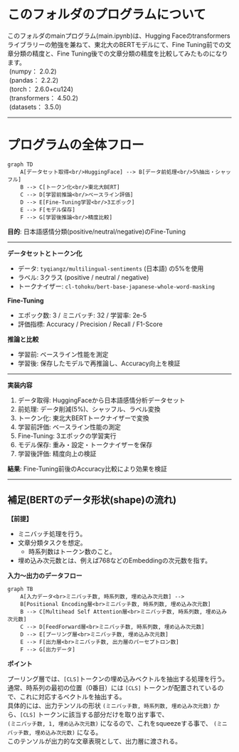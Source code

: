 # このフォルダのプログラムについて

このフォルダのmainプログラム(main.ipynb)は、Hugging Faceのtransformersライブラリーの勉強を兼ねて、東北大のBERTモデルにて、Fine Tuning前での文章分類の精度と、Fine Tuning後での文章分類の精度を比較してみたものになります。<br>
&nbsp;(numpy： 2.0.2)<br>
&nbsp;(pandas： 2.2.2)<br>
&nbsp;(torch： 2.6.0+cu124)<br>
&nbsp;(transformers： 4.50.2)<br>
&nbsp;(datasets： 3.5.0)<br>


---

# プログラムの全体フロー

```mermaid
graph TD
    A[データセット取得<br/>HuggingFace] --> B[データ前処理<br/>5%抽出・シャッフル]
    B --> C[トークン化<br/>東北大BERT]
    C --> D[学習前推論<br/>ベースライン評価]
    D --> E[Fine-Tuning学習<br/>3エポック]
    E --> F[モデル保存]
    F --> G[学習後推論<br/>精度比較]
```

**目的**: 日本語感情分類(positive/neutral/negative)のFine-Tuning

---

**データセットとトークン化**
- データ: `tyqiangz/multilingual-sentiments` (日本語) の5%を使用
- ラベル: 3クラス (positive / neutral / negative)
- トークナイザー: `cl-tohoku/bert-base-japanese-whole-word-masking`

**Fine-Tuning**
- エポック数: 3 / ミニバッチ: 32 / 学習率: 2e-5
- 評価指標: Accuracy / Precision / Recall / F1-Score

**推論と比較**
- 学習前: ベースライン性能を測定
- 学習後: 保存したモデルで再推論し、Accuracy向上を検証

---

**実装内容**
1. データ取得: HuggingFaceから日本語感情分析データセット
2. 前処理: データ削減(5%)、シャッフル、ラベル変換
3. トークン化: 東北大BERTトークナイザーで変換
4. 学習前評価: ベースライン性能の測定
5. Fine-Tuning: 3エポックの学習実行
6. モデル保存: 重み・設定・トークナイザーを保存
7. 学習後評価: 精度向上の検証

**結果**: Fine-Tuning前後のAccuracy比較により効果を検証

---

## 補足(BERTのデータ形状(shape)の流れ)

**【前提】**

- ミニバッチ処理を行う。
- 文章分類タスクを想定。
  - 時系列数はトークン数のこと。
- 埋め込み次元数とは、例えば768などのEmbeddingの次元数を指す。

**入力〜出力のデータフロー**

```mermaid
graph TB
    A[入力データ<br>ミニバッチ数, 時系列数, 埋め込み次元数] --> 
    B[Positional Encoding層<br>ミニバッチ数, 時系列数, 埋め込み次元数]
    B --> C[Multihead Self Attention層<br>ミニバッチ数, 時系列数, 埋め込み次元数]
    C --> D[FeedForward層<br>ミニバッチ数, 時系列数, 埋め込み次元数]
    D --> E[プーリング層<br>ミニバッチ数, 埋め込み次元数]
    E --> F[出力層<br>ミニバッチ数, 出力層のパーセプトロン数]
    F --> G[出力データ]
```

**ポイント**

プーリング層では、`[CLS]`トークンの埋め込みベクトルを抽出する処理を行う。<br>
通常、時系列の最初の位置（0番目）には `[CLS]` トークンが配置されているので、これに対応するベクトルを抽出する。<br>
具体的には、出力テンソルの形状 `(ミニバッチ数, 時系列数, 埋め込み次元数)` から、`[CLS]` トークンに該当する部分だけを取り出す事で、<br>
 `(ミニバッチ数, 1, 埋め込み次元数)` になるので、これをsqueezeする事で、 `(ミニバッチ数, 埋め込み次元数)` になる。<br>
このテンソルが出力的な文章表現として、出力層に渡される。
